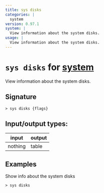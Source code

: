 ```yaml
---
title: sys disks
categories: |
  system
version: 0.97.1
system: |
  View information about the system disks.
usage: |
  View information about the system disks.
---
```

<!-- This file is automatically generated. Please edit the command in https://github.com/nushell/nushell instead. -->

# `sys disks` for [system](/commands/categories/system.md)

<div class='command-title'>View information about the system disks.</div>

## Signature

```> sys disks {flags} ```


## Input/output types:

| input   | output |
| ------- | ------ |
| nothing | table  |

## Examples

Show info about the system disks
```nu
> sys disks

```
